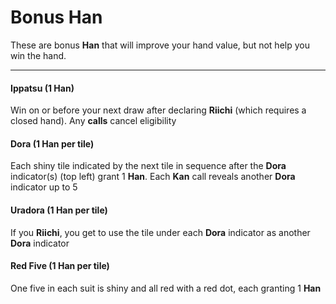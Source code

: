 # Bonus Han

These are bonus **Han** that will improve your hand value, but not help you win the hand.

---

#### Ippatsu (1 Han)
Win on or before your next draw after declaring **Riichi** (which requires a closed hand).
Any **calls** cancel eligibility

#### Dora (1 Han per tile)
Each shiny tile indicated by the next tile in sequence after the **Dora** indicator(s)
(top left) grant 1 **Han**.  Each **Kan** call reveals another **Dora** indicator up to 5

#### Uradora (1 Han per tile)
If you **Riichi**, you get to use the tile under each **Dora** indicator as another **Dora** indicator

#### Red Five (1 Han per tile)
One five in each suit is shiny and all red with a red dot, each granting 1 **Han**
